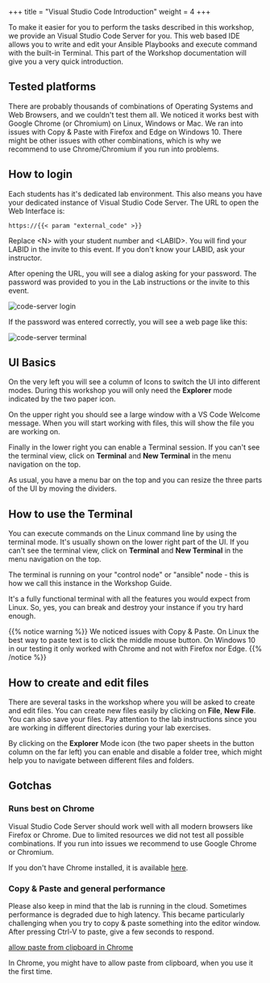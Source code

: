 +++
title = "Visual Studio Code Introduction"
weight = 4
+++

To make it easier for you to perform the tasks described in this workshop, we provide an Visual Studio Code Server for you. This web based IDE allows you to write and edit your Ansible Playbooks and execute command with the built-in Terminal. This part of the Workshop documentation will give you a very quick introduction.

## Tested platforms

There are probably thousands of combinations of Operating Systems and Web Browsers, and we couldn't test them all. We noticed it works best with Google Chrome (or Chromium) on Linux, Windows or Mac. We ran into issues with Copy & Paste with Firefox and Edge on Windows 10. There might be other issues with other combinations, which is why we recommend to use Chrome/Chromium if you run into problems.

## How to login

Each students has it's dedicated lab environment. This also means you have your dedicated instance of Visual Studio Code Server. The URL to open the Web Interface is:

    https://{{< param "external_code" >}}

Replace \<N\> with your student number and \<LABID\>. You will find your LABID in the invite to this event. If you don't know your LABID, ask your instructor.

After opening the URL, you will see a dialog asking for your password. The password was provided to you in the Lab instructions or the invite to this event.

![code-server login](../images/vscode-pwd.png)

If the password was entered correctly, you will see a web page like this:

![code-server terminal](../images/vscode-terminal.png)

## UI Basics

On the very left you will see a column of Icons to switch the UI into different modes. During this workshop you will only need the **Explorer** mode indicated by the two paper icon.

On the upper right you should see a large window with a VS Code Welcome message. When you will start working with files, this will show the file you are working on.

Finally in the lower right you can enable a Terminal session. If you can't see the terminal view, click on **Terminal** and **New Terminal** in the menu navigation on the top.

As usual, you have a menu bar on the top and you can resize the three parts of the UI by moving the dividers.

## How to use the Terminal

You can execute commands on the Linux command line by using the terminal mode. It's usually shown on the lower right part of the UI. If you can't see the terminal view, click on **Terminal** and **New Terminal** in the menu navigation on the top.

The terminal is running on your "control node" or "ansible" node - this is how we call this instance in the Workshop Guide.

It's a fully functional terminal with all the features you would expect from Linux. So, yes, you can break and destroy your instance if you try hard enough.

{{% notice warning %}}
We noticed issues with Copy & Paste. On Linux the best way to paste text is to click the middle mouse button. On Windows 10 in our testing it only worked with Chrome and not with Firefox nor Edge.
{{% /notice %}}

## How to create and edit files

There are several tasks in the workshop where you will be asked to create and edit files. You can create new files easily by clicking on **File**, **New File**. You can also save your files. Pay attention to the lab instructions since you are working in different directories during your lab exercises.

By clicking on the **Explorer** Mode icon (the two paper sheets in the button column on the far left) you can enable and disable a folder tree, which might help you to navigate between different files and folders.

## Gotchas

### Runs best on Chrome

Visual Studio Code Server should work well with all modern browsers like Firefox or Chrome. Due to limited resources we did not test all possible combinations. If you run into issues we recommend to use Google Chrome or Chromium.

If you don't have Chrome installed, it is available [here](https://google.com/chrome).

### Copy & Paste and general performance

Please also keep in mind that the lab is running in the cloud. Sometimes performance is degraded due to high latency. This became particularly challenging when you try to copy & paste something into the editor window. After pressing Ctrl-V to paste, give a few seconds to respond.

[allow paste from clipboard in Chrome](../images/clipboard-chrome.png)

In Chrome, you might have to allow paste from clipboard, when you use it the first time.
